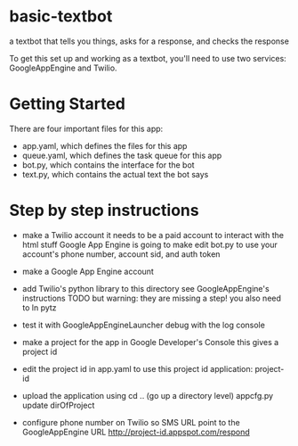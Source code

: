 # basic-textbot
a textbot that tells you things, asks for a response, and checks the response

To get this set up and working as a textbot, you'll need to use two services:
GoogleAppEngine and Twilio.

Getting Started
===
There are four important files for this app:
- app.yaml, which defines the files for this app
- queue.yaml, which defines the task queue for this app
- bot.py, which contains the interface for the bot
- text.py, which contains the actual text the bot says


Step by step instructions
===
- make a Twilio account
  it needs to be a paid account to interact with the html stuff Google App Engine is going to make
  edit bot.py to use your account's phone number, account sid, and auth token
- make a Google App Engine account

- add Twilio's python library to this directory
  see GoogleAppEngine's instructions TODO
  but warning: they are missing a step! you also need to 
    ln pytz
- test it with GoogleAppEngineLauncher
  debug with the log console

- make a project for the app in Google Developer's Console
  this gives a project id
- edit the project id in app.yaml to use this project id
  application: project-id
- upload the application using
  cd .. (go up a directory level)
  appcfg.py update dirOfProject

- configure phone number on Twilio so SMS URL point to the GoogleAppEngine URL
  http://project-id.appspot.com/respond

